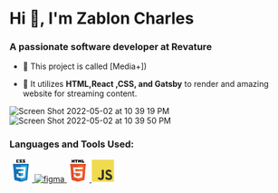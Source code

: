 <h1 align="left">Hi 👋, I'm Zablon Charles</h1>
<h3 align="left">A passionate software developer at Revature</h3>

- 🔭 This project is called [Media+]) 

- 🌱 It utilizes **HTML,React ,CSS, and Gatsby** to render and amazing website for streaming content.

<img width="742" alt="Screen Shot 2022-05-02 at 10 39 19 PM" src="https://user-images.githubusercontent.com/74889517/166397029-ce781df0-0b30-4324-b236-862c3bb57291.png">

<img width="742" alt="Screen Shot 2022-05-02 at 10 39 50 PM" src="https://user-images.githubusercontent.com/74889517/166397036-762bc9b1-d65c-4ea1-9898-ebcb2126d0f6.png">






<p align="left">
</p>

<h3 align="left">Languages and Tools Used:</h3>
<p align="left"> <a href="https://www.w3schools.com/css/" target="_blank" rel="noreferrer"> <img src="https://raw.githubusercontent.com/devicons/devicon/master/icons/css3/css3-original-wordmark.svg" alt="css3" width="40" height="40"/> </a> <a href="https://www.figma.com/" target="_blank" rel="noreferrer"> <img src="https://www.vectorlogo.zone/logos/figma/figma-icon.svg" alt="figma" width="40" height="40"/> </a> <a href="https://www.w3.org/html/" target="_blank" rel="noreferrer"> <img src="https://raw.githubusercontent.com/devicons/devicon/master/icons/html5/html5-original-wordmark.svg" alt="html5" width="40" height="40"/> </a> <a href="https://developer.mozilla.org/en-US/docs/Web/JavaScript" target="_blank" rel="noreferrer"> <img src="https://raw.githubusercontent.com/devicons/devicon/master/icons/javascript/javascript-original.svg" alt="javascript" width="40" height="40"/> </a> <a href="https://reactjs.org/" target="_blank" rel="noreferrer"> 
